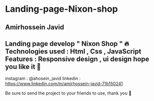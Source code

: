 # Landing-page-Nixon-shop
Amirhossein Javid
------------------
Landing page develop " Nixon Shop " 🔥  
Technologies used : Html , Css , JavaScript 
Features : Responsive design , ui design
hope you like it 🥰
------------------
instagram : @ahosein_javid
linkedin : https://www.linkedin.com/in/amirhossein-javid-71b150241

Be sure to send the project to your friends to use, thank you 🥰
